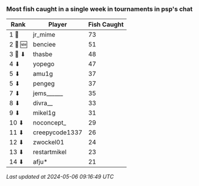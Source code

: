 ### Most fish caught in a single week in tournaments in psp's chat
| Rank | Player | Fish Caught |
|------|--------|-----------|
| 1 🥇  | jr_mime | 73 |
| 2 🥈 🆕 | benciee | 51 |
| 3 🥉 ⬇ | thasbe | 48 |
| 4 ⬇ | yopego | 47 |
| 5 ⬇ | amu1g | 37 |
| 5 ⬇ | pengeg | 37 |
| 7 ⬇ | jems______ | 35 |
| 8 ⬇ | divra__ | 33 |
| 9 ⬇ | mikel1g | 31 |
| 10 ⬇ | noconcept_ | 29 |
| 11 ⬇ | creepycode1337 | 26 |
| 12 ⬇ | zwockel01 | 24 |
| 13 ⬇ | restartmikel | 23 |
| 14 ⬇ | afju* | 21 |

_Last updated at 2024-05-06 09:16:49 UTC_